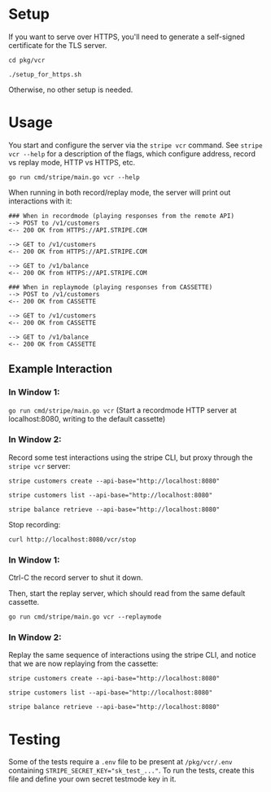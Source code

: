# Setup
If you want to serve over HTTPS, you'll need to generate a self-signed certificate for the TLS server.

`cd pkg/vcr`

`./setup_for_https.sh`

Otherwise, no other setup is needed.

# Usage

You start and configure the server via the `stripe vcr` command. See `stripe vcr --help` for a description of the flags, which configure address, record vs replay mode, HTTP vs HTTPS, etc.

`go run cmd/stripe/main.go vcr --help`

When running in both record/replay mode, the server will print out interactions with it:

```
### When in recordmode (playing responses from the remote API)
--> POST to /v1/customers
<-- 200 OK from HTTPS://API.STRIPE.COM

--> GET to /v1/customers
<-- 200 OK from HTTPS://API.STRIPE.COM

--> GET to /v1/balance
<-- 200 OK from HTTPS://API.STRIPE.COM

```
```
### When in replaymode (playing responses from CASSETTE)
--> POST to /v1/customers
<-- 200 OK from CASSETTE

--> GET to /v1/customers
<-- 200 OK from CASSETTE

--> GET to /v1/balance
<-- 200 OK from CASSETTE
```


## Example Interaction
### In Window 1:

`go run cmd/stripe/main.go vcr`
(Start a recordmode HTTP server at localhost:8080, writing to the default cassette)

### In Window 2:

Record some test interactions using the stripe CLI, but proxy through the `stripe vcr` server:

`stripe customers create --api-base="http://localhost:8080"`

`stripe customers list --api-base="http://localhost:8080"`

`stripe balance retrieve --api-base="http://localhost:8080"`

Stop recording:

`curl http://localhost:8080/vcr/stop`

### In Window 1:
Ctrl-C the record server to shut it down.

Then, start the replay server, which should read from the same default cassette.

`go run cmd/stripe/main.go vcr --replaymode`

### In Window 2:

Replay the same sequence of interactions using the stripe CLI, and notice that we are now replaying from the cassette:

`stripe customers create --api-base="http://localhost:8080"`

`stripe customers list --api-base="http://localhost:8080"`

`stripe balance retrieve --api-base="http://localhost:8080"`



# Testing
Some of the tests require a `.env` file to be present at `/pkg/vcr/.env` containing
`STRIPE_SECRET_KEY="sk_test_..."`. To run the tests, create this file and define your own secret testmode key in it.
